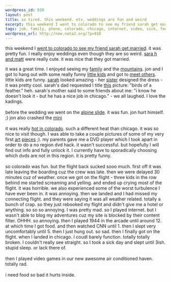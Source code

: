 ```yaml
--- 
wordpress_id: 910
layout: post
title: so tired. this weekend. etv. weddings are fun and weird
excerpt: this weekend I went to colorado to see my friend sarah get married. it was pretty fun. I really enjoy weddings even though they are so weird. sara h and matt were really cute. it was nice that they got ...
tags: job, family, phone, colorado, chicago, internet, video, sick, food, design, dad, games, wedding, nokia
wordpress_url: http://new.nata2.org/?p=910
---
```

this weekend I <A href="http://nata2.info/?path=pictures%2Fevents%2F2004%3A07%3A31_sarahs_wedding">went to colorado to see my friend sarah get married</a>. it was pretty fun. I really enjoy weddings even though they are so weird. <a href="http://nata2.info/?path=pictures%2Fevents%2F2004%3A07%3A31_sarahs_wedding&amp;img=IMG_0969.jpg">sara h and matt</a> were really cute. it was nice that they got married. 

it was a great time. I enjoyed seeing my <a href="http://nata2.info/?path=pictures%2Fevents%2F2004%3A07%3A31_sarahs_wedding&amp;img=IMG_0935.jpg">family</a> and the <a href="http://nata2.info/?path=pictures%2Fevents%2F2004%3A07%3A31_sarahs_wedding&amp;img=IMG_0983.jpg">mountains</a>.  jon and I got to hang out with some really funny <a href="http://nata2.info/?path=pictures%2Fevents%2F2004%3A07%3A31_sarahs_wedding&amp;img=IMG_0962.jpg">little kids</a> and got to <a href="http://nata2.info/?path=pictures%2Fevents%2F2004%3A07%3A31_sarahs_wedding&amp;img=IMG_0944.jpg">meet others</a>. little kids are funny. <a href="http://nata2.info/?path=pictures%2Fevents%2F2004%3A07%3A31_sarahs_wedding&amp;img=IMG_0937.jpg">sarah</a> looked amazing - her <a href="http://nata2.info/?path=pictures%2Fevents%2F2004%3A07%3A31_sarahs_wedding&amp;img=IMG_0954.jpg">sister</a> designed the dress - it was pretty cool. sarah's dad requested I title <a href="http://nata2.info/?path=pictures%2Fevents%2F2004%3A07%3A31_sarahs_wedding&amp;img=IMG_0955.jpg">this</a> picture: "birds of a feather." heh. sarah's mother said to some friends about me: "i know he doesn't look it - but he has a nice job in chicago." - we all laughed. I love the kadings. <br/><br/>before the wedding we went on the <a href="http://nata2.info/?path=pictures%2Fevents%2F2004%3A07%3A31_sarahs_wedding&amp;img=IMG_0911.jpg">alpine slide</a>. it was fun. jon hurt himself. ;) jon also crashed the <a href="http://www.nata2.info/?path=pictures%2Fmisc%2Fphone_camera%2Fphotolog&img=1091209345-Nokia6600(222).jpg">mini</a>
<br/><br/>it was really <a href="http://nata2.info/pictures/misc/phone_camera/nokia_6600/010820041930/Nokia6600(232).jpg">hot in colorado</a>. such a different heat than chicago. it was so nice to visit though. I was able to take a couple pictures of some of my very first <a href="http://nata2.info/pictures/misc/phone_camera/nokia_6600/010820041930/Nokia6600(230).jpg">art</a> <a href="http://nata2.info/.thumbnails/pictures/misc/phone_camera/nokia_6600/010820041930/Nokia6600(231).jpg">pieces</a> ;). my parents gave me a DVD player which I <a herf="http://nata2.info/pictures/misc/phone_camera/nokia_6600/020820041456/Nokia6600(237).jpg">took apart</a> in order to do a no region dvd hack. it wasn't successful. but hopefully I will find out info and fully unlock it. I currently have to sporadically choosing which dvds are not in this region.  it is pretty funny. <br/><br/>so colorado was fun. but the flight back sucked sooo much. first off it was late leaving the boarding cuz the crew was late. then we were delayed 30 minutes cuz of weather. once we got on the flight - three kids in the row behind me started screaming and yelling. and ended up crying most of the flight. it was horrible. we also experienced some of the worst turbulence I have ever been in. it was annoying. then we landed and I had missed my connecting flight. and they were saying it was all weather related. totally a bunch of crap. so they just rebooked my flight and didn't give me a hotel or anything. so so so annoying. I was pretty mad. so I played internet. but I wasn't able to blog my adventures cuz my site is blocked by their content filter. OHHH. so annoying. then I played 1944 in the arcade until around 12. at which time I got food. and then watched CNN until 1. then I slept very uncomfortably until 5. then I just hung out. so sad. then I finally got on the flight. when I landed in chicago. I coudl barely function. totally totally broken. I couldn't really see straight. so I took a sick day and slept until 3ish. stupid sleep. or lack there of. <br/><br/>then I played video games in our new awesome air conditioned haven. totally rad. <br/><br/>i need food so bad it hurts inside.
